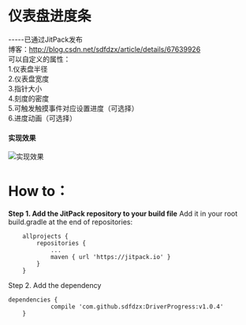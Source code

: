仪表盘进度条
=========
-----已通过JitPack发布  
博客：http://blog.csdn.net/sdfdzx/article/details/67639926  
可以自定义的属性：  
1.仪表盘半径  
2.仪表盘宽度  
3.指针大小  
4.刻度的密度  
5.可触发触摸事件对应设置进度（可选择）  
6.进度动画（可选择）

#### 实现效果
![实现效果](http://upload-images.jianshu.io/upload_images/7866586-3b1cad62935d8052.gif?imageMogr2/auto-orient/strip)

# How to：
**Step 1. Add the JitPack repository to your build file** 
Add it in your root build.gradle at the end of repositories:

```
	allprojects {
		repositories {
			...
			maven { url 'https://jitpack.io' }
		}
	}
```
Step 2. Add the dependency

```
dependencies {
	        compile 'com.github.sdfdzx:DriverProgress:v1.0.4'
	}
```
